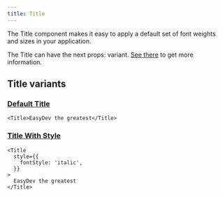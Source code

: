 ```yaml
---
title: Title
---
```


The Title component makes it easy to apply a default set of font weights and sizes in your application.

The Title can have the next props: variant. [See there](/storybook/?path=/docs/core-typography-title--docs) to get more information.

## Title variants

### [Default Title](/storybook/?path=/story/core-typography-title--default-title)

```tsx
<Title>EasyDev the greatest</Title>
```

### [Title With Style](/storybook/?path=/story/core-typography-title--title-with-style)

```tsx
<Title
  style={{
    fontStyle: 'italic',
  }}
>
  EasyDev the greatest
</Title>
```
